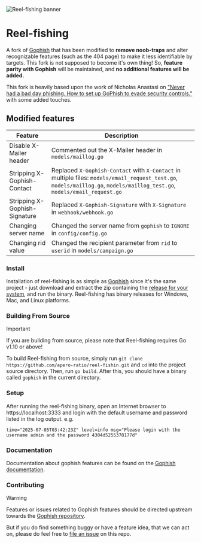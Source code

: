 ![Reel-fishing banner](https://raw.github.com/apero-ratio/reel-fishing/master/static/images/fishing.avif)

Reel-fishing
=======

A fork of [Gophish](https://getgophish.com) that has been modified to **remove noob-traps** and alter recognizable features (such as the 404 page) to make it less identifiable by targets.
This fork is not supposed to become it's own thing! So, **feature parity with Gophish** will be maintained, and **no additional features will be added.**

This fork is heavily based upon the work of Nicholas Anastasi on ["Never had a bad day phishing. How to set up GoPhish to evade security controls."](https://www.sprocketsecurity.com/blog/never-had-a-bad-day-phishing-how-to-set-up-gophish-to-evade-security-controls) with some added touches.

## Modified features

| Feature | Description |
|---------|-------------|
| Disable X-Mailer header | Commented out the X-Mailer header in `models/maillog.go` |
| Stripping X-Gophish-Contact | Replaced `X-Gophish-Contact` with `X-Contact` in multiple files: `models/email_request_test.go`, `models/maillog.go`, `models/maillog_test.go`, `models/email_request.go` |
| Stripping X-Gophish-Signature | Replaced `X-Gophish-Signature` with `X-Signature` in `webhook/webhook.go` |
| Changing server name | Changed the server name from `gophish` to `IGNORE` in `config/config.go` |
| Changing rid value | Changed the recipient parameter from `rid` to `userid` in `models/campaign.go` |

### Install

Installation of reel-fishing is as simple as [Gophish](https://docs.getgophish.com/user-guide/installation) since it's the same project - just download and extract the zip containing the [release for your system](https://github.com/apero-ratio/reel-fishing/releases/), and run the binary. 
Reel-fishing has binary releases for Windows, Mac, and Linux platforms.

### Building From Source
> [!IMPORTANT]
> If you are building from source, please note that Reel-fishing requires Go v1.10 or above!

To build Reel-fishing from source, simply run ```git clone https://github.com/apero-ratio/reel-fishin.git``` and ```cd``` into the project source directory. Then, run ```go build```. After this, you should have a binary called ```gophish``` in the current directory.

### Setup
After running the reel-fishing binary, open an Internet browser to https://localhost:3333 and login with the default username and password listed in the log output.
e.g.
```
time="2025-07-05T03:42:23Z" level=info msg="Please login with the username admin and the password 4304d5255378177d"
```

### Documentation

Documentation about gophish features can be found on the [Gophish documentation](http://getgophish.com/documentation).

### Contributing
> [!WARNING]  
> Features or issues related to Gophish features should be directed upstream towards the [Gophish repository](https://github.com/gophish/gophish/issues).

But if you do find something buggy or have a feature idea, that we can act on, please do feel free to [file an issue](https://github.com/apero-ration/reel-fishing/issues/new) on this repo.
